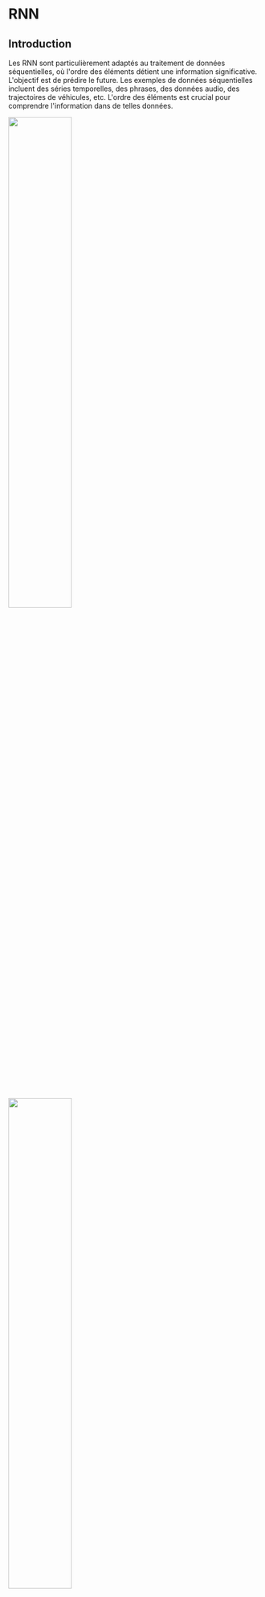 # RNN

## Introduction

Les RNN sont particulièrement adaptés au traitement de données séquentielles, où l'ordre des éléments détient une information significative. L'objectif est de prédire le future. Les exemples de données séquentielles incluent des séries temporelles, des phrases, des données audio, des trajectoires de véhicules, etc. L'ordre des éléments est crucial pour comprendre l'information dans de telles données.

<img src="rnn-example-1.jpg" width=50%>

<img src="rnn-example-2.jpg" width=50%>

## ANN vs RNN

[https://www.youtube.com/watch?v=AsNTP8Kwu80](https://www.youtube.com/watch?v=AsNTP8Kwu80)

### Différences

La principale différence entre un neurone normal et un neurone récurrent réside dans la capacité du neurone récurrent à maintenir une mémoire des entrées précédentes. Les neurones récurrents sont conçus pour traiter des données séquentielles en introduisant un mécanisme de rétroaction qui permet à la sortie d'un pas de temps précédent de devenir une entrée pour le pas de temps suivant.

### Neurone Normal (Feedforward Neuron)

- Prend un ensemble d'entrées et effectue une opération d'agrégation.
- Applique une fonction d'activation pour produire une sortie.
- Ne garde pas de mémoire des sorties passées.
- Convient généralement pour des tâches où l'ordre des données n'est pas significatif.

<img src="normal-neurons.jpg" width=50%>


### Neurone Récurrent

- Prend un ensemble d'entrées, mais ajoute également une entrée provenant de la sortie à l'étape précédente.
- Utilise une fonction d'activation pour produire une sortie.
- La sortie précédente est utilisée pour rétroagir dans le temps et influencer la sortie actuelle.
- Peut conserver une mémoire à court terme des informations séquentielles.
- Convient pour des tâches où l'ordre des données est crucial

<img src="rnn-neuron.jpg" width=50%>

> Le weight et le bias est le même pour tous les neurones récurrents

Plusieurs neurones récurrents peuvent être organisés en une couche RNN. Cette couche est déroulée dans le temps, permettant à chaque neurone de conserver une mémoire de sortie.

<img src="rnn-neurons-2.jpg" width=50%>

En résumé, les neurones récurrents introduisent une dimension temporelle, permettant de traiter des données séquentielles en conservant une mémoire des états précédents. Cela les rend adaptés à une variété de tâches liées à la séquence, telles que la prédiction temporelle, la génération de texte et la compréhension du langage naturel.

## Type architectures des RNN

Many-to-Many (Sequence-to-Sequence) :

- Entrée : Une séquence d'informations.
- Sortie : Une séquence d'informations.
- Exemple : Prédire les mots suivants dans une phrase.

Many-to-One :

- Entrée : Une séquence d'informations.
- Sortie : Une seule sortie.
- Exemple : Prédire le prochain mot dans une phrase.

One-to-Many :

- Entrée : Une seule entrée.
- Sortie : Une séquence d'informations.
- Exemple : Générer une légende pour une image.

One-to-One (Feedforward) :

- Entrée : Une seule entrée.
- Sortie : Une seule sortie.
- Exemple : Classification d'image unique.

## Limitation du RNN de Base

Les RNN de base ont des limitations. Il ne "se souvient" vraiment que de la sortie précédente. Ils dépendent principalement de la mémoire à court terme et peuvent oublier des informations historiques plus anciennes. De plus, le problème de la disparition du gradient (Vanishing Gradient) peut entraver l'apprentissage.

### Rappel

<img src="vanishing_problem.jpg" width="50%">

La sortie $O_{out}$ d'un neurone est obtenue en appliquant la fonction d'activation (dans ce cas, la sigmoïde) à la somme pondérée des entrées du neurone. Supposons que le neurone en question soit $h1$ dans la couche cachée.

$O_{out} = sigmoid(h1) = sigmoid(x1 * w1 + x2 * w4)$

La fonction de perte $E$ est généralement définie comme la différence au carré entre la sortie prédite et la sortie cible :

$E = (output - target)^2$

Lors de la rétropropagation, pour ajuster le poids $w_{16}$, nous devons calculer le gradient, c'est-à-dire la dérivée de la perte par rapport à ce poids spécifique.

> $\partial$ = dérivée

$\frac{\partial E}{\partial w_{16}} = \frac{\partial E}{\partial O_{out}} * \frac{\partial O_{out}}{\partial O_{in}} * \frac{\partial O_{in}}{\partial w_{16}}$

où :
- $\frac{\partial E}{\partial O_{out}}$ mesure le taux auquel la perte change par rapport à la sortie.
- $\frac{\partial O_{out}}{\partial O_{in}}$ mesure le taux de changement de la sortie par rapport à l'entrée du neurone.
- $\frac{\partial O_{in}}{\partial w_{16}}$ mesure le taux de changement de l'entrée du neurone par rapport au poids $w_{16}$.

ici:
- $\frac{\partial O_{in}}{\partial w_{16}} = h4$
- $\frac{\partial O_{out}}{\partial O_{in}}$ est la dérivée de la fonction d'activation (dans ce cas, la sigmoïde).

Maintenant pour modifié le poids $w7$

$\frac{\partial E}{\partial w7} = \frac{\partial E}{\partial h4_{\text{out}}} \cdot \frac{\partial h4_{\text{out}}}{\partial h4_{\text{in}}} \cdot \frac{\partial h4_{\text{in}}}{\partial w7}$

- $\frac{\partial E}{\partial w7}$: C'est le taux de variation de l'erreur totale par rapport au poids $w7$. C'est ce que nous cherchons à calculer, c'est-à-dire comment une petite variation dans $w7$ influencera l'erreur globale.

- $\frac{\partial E}{\partial h4_{\text{out}}}$: C'est le taux de variation de l'erreur totale par rapport à la sortie de la couche $h4$. Cela mesure l'impact d'une petite variation dans la sortie de $h4$ sur l'erreur totale.

- $\frac{\partial h4_{\text{out}}}{\partial h4_{\text{in}}}$: C'est la dérivée de la sortie de la couche $h4$ par rapport à son entrée. Cela quantifie comment la sortie de $h4$ change avec de petits changements dans son entrée.

- $\frac{\partial h4_{\text{in}}}{\partial w7}$: C'est la dérivée de l'entrée de la couche $h4$ par rapport au poids $w7$. Cela mesure comment l'entrée de $h4$ change en fonction de petits changements dans $w7$.

### Vanishing Gradient (Disparition du Gradient)

<img src="vanishing_problem_2.jpg" width="50%">

La dérivée de la sigmoïde varie de 0 à 0.25, produisant des gradients très petits. Ces valeurs, multipliées par le taux d'apprentissage, conduisent à des mises à jour de poids minimes. En résumé, la faible dérivée de la sigmoïde génère des gradients modestes, rendant les ajustements de poids incrémentiels et l'apprentissage du réseau neuronal lent. C'est le problème du gradient qui disparaît (Vanishing Gradient ).

```mermaid
graph TD
  A[Entrée] -->|Poids et Activation| B1[Couche 1]
  B1 -->|Poids et Activation| B2[Couche 2]
  B2 -->|Poids et Activation| B3[Couche 3]
  B3 -->|Poids et Activation| B4[Couche 4]
  B4 -->|Perte et Gradient: G4| C[Sortie]

  subgraph Rétropropagation
    C -->|Calcul du Gradient: G4| B4
    B4 -->|Calcul du Gradient: G3| B3
    B3 -->|Calcul du Gradient: G2| B2
    B2 -->|Calcul du Gradient: G1| B1
    B1 -->|Calcul du Gradient: G0| A
  end
```

Lors de la rétropropagation, le calcul du gradient pour chaque couche est effectué en fonction de la sortie de la couche suivante. Cela signifie que le gradient pour une couche spécifique dépend du gradient de la couche suivante dans la séquence. La dérivée de la sigmoïde est maximale à 0.25, ce qui signifie que chaque fois que vous multipliez ce nombre dans la rétropropagation, le résultat devient plus petit.

Imaginez que vous commencez par un gradient de 1.0 à la sortie du réseau. Lorsque vous remontez vers les couches précédentes, chaque couche applique la dérivée de la sigmoïde, qui est inférieure à 1.0 (maximum 0.25). Donc, à chaque couche, le gradient devient plus petit.

Cela signifie que plus vous vous déplacez vers l'arrière dans le réseau, plus le gradient devient petit, car il est réduit à chaque multiplication. Si le gradient devient extrêmement petit, les mises à jour de poids pendant l'apprentissage deviennent insignifiantes, et le réseau a du mal à apprendre correctement. C'est ce qu'on appelle le problème du "vanishing gradient".

En d'autres termes, à mesure que vous remontez les couches pendant la rétropropagation, chaque multiplication par la dérivée de la sigmoïde réduit la taille du gradient, rendant les ajustements de poids de plus en plus petits, ce qui peut entraîner des problèmes d'apprentissage inefficace, voire impossible.


Et ici, nous avons beaucoup de couches cachées.

Alors la mise à jour des poids et des biais sera une fonction de nombreux autres produits dérivés que

nous calculons en cours de route.

Ainsi, la BAC propagation ou propagation en retour va de la couche de sortie à la couche d entrée en

propageant ce gradient d'erreur.


Les problèmes d'Explosion du Gradient et la Disparition du Gradient surviennent lors de la rétropropagation (back-propagation), où les gradients, utilisés pour ajuster les poids et les biais, peuvent devenir excessivement grands (Explosion du Gradient) ou insignifiants (Disparition du Gradient).

Le prochaine chapitre abordera l'utilisation d'unités spéciales de neurones, appelées Mémoire à Long Terme et à Court Terme (LSTM), qui résolvent ces problèmes de gradients dans les réseaux de neurones récurrents. Ces unités sont particulièrement efficaces pour le traitement de séquences temporelles.


## LSTM

[https://www.youtube.com/watch?v=YCzL96nL7j0](https://www.youtube.com/watch?v=YCzL96nL7j0)

<img src="lstm.jpg" width="50%">

<img src="lstm-2.jpg" width="50%">

Long Short-Term Memory (LSTM) utilise les fonctions d'activation suivantes:


<img src="sigmoid.jpg" width="15%"><img src="tanh.jpg" width="15%">
- sigmoïde (carré bleu): produit des valeurs en un intervalle entre 0 et 1.
- tangente hyperbolique (tan-h) (carré orange): produit des valeurs dans la plage de -1 à 1.


La ligne verte qui traverse toute la partie supérieure de l'unité est appelée l'état de la cellule (Cell State) et représente la mémoire à long terme. 

Bien que la mémoire à long terme puisse être modifiée par cette multiplication "x", puis ultérieurement par cette addition, vous remarquerez qu'il n'y a pas de poids et de biais qui peuvent la modifier directement. Cette absence de poids permet aux souvenirs à long terme de circuler à travers une série d'unités déroulées sans provoquer l'explosion ou la disparition du gradient.

Maintenant, cette ligne violette, appelée l'état caché (Hidden state), représente les souvenirs à court terme. Et comme nous pouvons le voir, les souvenirs à court terme sont directement connectés à des poids qui peuvent les modifier.

### Forget Gate

<img src="lstm-first.jpg" width="50%">

Supposons que la mémoire à long terme précédente soit 2, la mémoire à court terme précédente soit 1, et la valeur d'entrée soit 1. Calculons la première étape d'une unité LSTM : 

> Short-term Memory = `STM`<br>Long-term Memory = `LTM`<br>$\sigma$ = sigmoïde

1. $\text{STM} \times \text{Weight} = 1 \times 2.7 = 2.7$
2. $\text{Input} \times \text{Weight} = 1 \times 1.63 = 1.63$
3. $\text{Addition des termes précédents} + \text{Bias} = 2.7 + 1.63 + 1.62 = 5.95$
4. Appliquer la fonction d'activation sigmoïde pour obtenir l'output $\text{y STM}$, qui est $0.997$.
5. $\text{LTM} \times \text{y STM} = 2 \times 0.997 = 1.99$.

Ainsi, cette première étape de l'unité LSTM a réduit un peu la mémoire à long terme. 

<img src="lstm-first-2.jpg" width="50%">

En résumé, dans une unité Long Short-Term Memory, si l'entrée est un grand nombre négatif comme -10, la sortie de la fonction d'activation sigmoïde sera 0. Cela signifie que la mémoire à long terme sera complètement oubliée, car toute valeur multipliée par 0 est 0. Ainsi, la sortie de la fonction d'activation sigmoïde, qui transforme les entrées en valeurs entre 0 et 1, détermine le pourcentage de mémoire à long terme qui est préservé cette étape est nommée le **Forget Gate**.

### Input Gate

<img src="lstm-second.jpg" width="50%">

La deuxième étape d'une unité LSTM consiste en ce qui suit : 

- le bloc à droite jaune combine la mémoire à court terme et l'entrée pour créer une mémoire à long terme potentielle.
- En parallèle, le bloc à gauche vert détermine le pourcentage de cette mémoire potentielle à ajouter à la mémoire à long terme existante.

<img src="lstm-second-1.jpg" width="50%">

Pour le bloc jaune, nous multiplions la mémoire à court terme $STM$ et l'entrée $I$ par leurs poids respectifs $W_{STM}$ et $W_I$ et nous ajoutons le biais $Bias$ la valeur d'entrée pour la fonction d'activation tan-h :

$\text{Input de tan-h} = (\text{STM} \times W_{STM}) + (\text{Input} \times W_I) + \text{Bias} = (1 \times 1.41) + (1 \times 0.94) + (-0.32) = 2.03$

Ensuite, en utilisant la fonction d'activation tan-h, qui transforme l'entrée en un nombre entre -1 et 1, nous obtenons la coordonnée sur l'axe des y, $0.97$ :

$ \tanh(\text{Input de tan-h}) = 0.97 $

Ainsi, ce bloc à droite génère une mémoire potentielle.

En conclusion, cette étape d'une unité Long Short-Term Memory combine la STM et l'entrée pour créer une mémoire à long terme potentielle, et la fonction d'activation tan-h détermine la proportion de cette mémoire potentielle à ajouter à la mémoire à long terme existante.

<img src="lstm-second-3.jpg" width="50%">

Maintenant, l'LSTM doit décider quelle proportion de cette mémoire potentielle doit être sauvegardée. Et cela se fait avec les calcules suivants :


$\text{Input de sigmoid} = (\text{STM} \times W_{STM}) + (\text{Input} \times W_I) + \text{Bias} = (1 \times 2) + (1 \times 1.65) + 0.62 = 4.27$

$ \sigma(\text{Input de sigmoid}) = 1.0 $

Cela signifie que l'ensemble de la mémoire potentielle à long terme est conservé, car la multiplier par 1 ne la change pas. 

Si l'entrée est un grand nombre négatif comme -10, la sortie de la fonction d'activation sigmoïde sera 0 et la mémoire potentielle à long terme sera complètement oubliée.

ces 2 étape sont nommées le **Input Gate**.

### Update Gate

<img src="lstm-third.jpg" width="50%">

Enfin dans la ligne verte: Nous ajoutons $0.97$ à la mémoire à long terme existante, ce qui nous donne une nouvelle mémoire à long terme, $2.96$.

Cette étape est appelée le **Update Gate** car elle met à jour la mémoire à long terme.

### Output Gate

<img src="output_gate.jpg" width="50%">

Dans l'unité LSTM, cette dernière étape met à jour la mémoire à court terme. Nous commençons par le carré rose avec la nouvelle mémoire à long terme et l'utilisons comme entrée pour la fonction d'activation tan-h:

$ \tanh(\text{LSTM}) = \tanh(\text{2.96}) = 0.99 $

Nous obtenons $0.99$ qui représente une mémoire à court terme potentielle.

Maintenant, l'LSTM doit décider quelle proportion de cette mémoire à court terme potentielle transmettre. Et cela se fait en utilisant exactement la même méthode que celle utilisée dans l'Input Gate. Nous multiplions la mémoire à court terme par le poids $W_{STM}$ et l'entrée par le poids $W_{I}$, nous ajoutons le biais $Bias$ et nous utilisons la fonction d'activation sigmoïde pour déterminer le pourcentage de la mémoire à court terme potentielle à transmettre.

$\text{Input de sigmoid} = (\text{STM} \times W_{STM}) + (\text{Input} \times W_I) + \text{Bias} = (1 \times 4.38) + (1 \times -0.19) + (0.59) = 4,78$

$ \sigma(\text{Input de sigmoid}) = 0.99 $

Cette nouvelle mémoire à court terme, \(0.98\), est également la sortie de cette unité LSTM entière.

ces 2 étape sont nommées le **Output Gate**.


Ils utilisant les mêmes poids et biais exacts qu'auparavant.

### Résumé

toutes ces étapes combinées ensemble, nous obtenons une unité LSTM complète qui peut être déroulée dans le temps.

Par exemple pour prédire la prochaine valeur sur le jour 5, comme suit:

> Pendant cette unité LSTM, nous utilisons les mêmes poids et biais pour toutes les étapes.

<img src="final_lstm.jpg" width="50%"> 